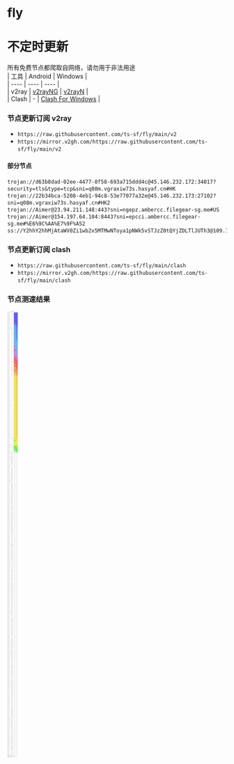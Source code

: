 # fly
# 不定时更新
所有免费节点都爬取自网络，请勿用于非法用途  
|  工具  | Android  | Windows  |  
|  ----  | ----   | ----  |  
| v2ray  | [v2rayNG](https://github.com/2dust/v2rayNG/releases) | [v2rayN](https://github.com/2dust/v2rayN/releases) |  
| Clash  | - | [Clash For Windows](https://github.com/2dust/clashN/releases) | 
  
### 节点更新订阅  v2ray
- `https://raw.githubusercontent.com/ts-sf/fly/main/v2`  
- `https://mirror.v2gh.com/https://raw.githubusercontent.com/ts-sf/fly/main/v2`  

#### 部分节点  
``` 
trojan://d63b8dad-02ee-4477-8f58-693a715ddd4c@45.146.232.172:34017?security=tls&type=tcp&sni=q08m.vgraxiw73s.hasyaf.cn#HK
trojan://22b34bca-5208-4eb1-94c8-53e77077a32e@45.146.232.173:27102?sni=q08m.vgraxiw73s.hasyaf.cn#HK2
trojan://Aimer@23.94.211.148:443?sni=ngepz.ambercc.filegear-sg.me#US
trojan://Aimer@154.197.64.104:8443?sni=epcci.ambercc.filegear-sg.me#%E6%9C%AA%E7%9F%A52
ss://Y2hhY2hhMjAtaWV0Zi1wb2x5MTMwNToya1pNWk5vSTJzZ0tQYjZDLTlJUTh3@109.104.154.4:5555#%E6%9C%AA%E7%9F%A53
```
### 节点更新订阅  clash
- `https://raw.githubusercontent.com/ts-sf/fly/main/clash`  
- `https://mirror.v2gh.com/https://raw.githubusercontent.com/ts-sf/fly/main/clash`  

### 节点测速结果
![image](traffic.png)
